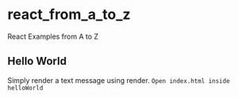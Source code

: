 # react_from_a_to_z
React Examples from A to Z

## Hello World
Simply render a text message using render.
`Open index.html inside helloWorld`
